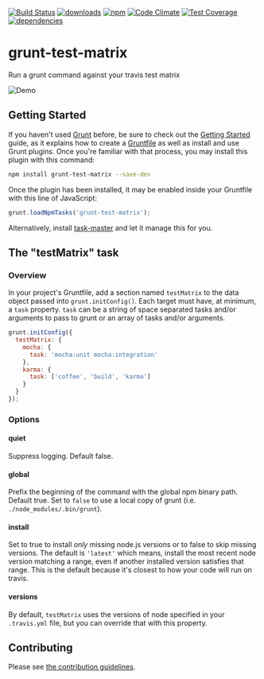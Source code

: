 [![Build Status](https://travis-ci.org/tandrewnichols/grunt-test-matrix.png)](https://travis-ci.org/tandrewnichols/grunt-test-matrix) [![downloads](http://img.shields.io/npm/dm/grunt-test-matrix.svg)](https://npmjs.org/package/grunt-test-matrix) [![npm](http://img.shields.io/npm/v/grunt-test-matrix.svg)](https://npmjs.org/package/grunt-test-matrix) [![Code Climate](https://codeclimate.com/github/tandrewnichols/grunt-test-matrix/badges/gpa.svg)](https://codeclimate.com/github/tandrewnichols/grunt-test-matrix) [![Test Coverage](https://codeclimate.com/github/tandrewnichols/grunt-test-matrix/badges/coverage.svg)](https://codeclimate.com/github/tandrewnichols/grunt-test-matrix) [![dependencies](https://david-dm.org/tandrewnichols/grunt-test-matrix.png)](https://david-dm.org/tandrewnichols/grunt-test-matrix)

# grunt-test-matrix

Run a grunt command against your travis test matrix

![Demo](demo.gif)

## Getting Started

If you haven't used [Grunt](http://gruntjs.com/) before, be sure to check out the [Getting Started](http://gruntjs.com/getting-started) guide, as it explains how to create a [Gruntfile](http://gruntjs.com/sample-gruntfile) as well as install and use Grunt plugins. Once you're familiar with that process, you may install this plugin with this command:

```bash
npm install grunt-test-matrix --save-dev
```

Once the plugin has been installed, it may be enabled inside your Gruntfile with this line of JavaScript:

```javascript
grunt.loadNpmTasks('grunt-test-matrix');
```

Alternatively, install [task-master](http://github.com/tandrewnichols/task-master) and let it manage this for you.

## The "testMatrix" task

### Overview

In your project's Gruntfile, add a section named `testMatrix` to the data object passed into `grunt.initConfig()`. Each target must have, at minimum, a `task` property. `task` can be a string of space separated tasks and/or arguments to pass to grunt or an array of tasks and/or arguments.

```js
grunt.initConfig({
  testMatrix: {
    mocha: {
      task: 'mocha:unit mocha:integration'
    },
    karma: {
      task: ['coffee', 'build', 'karma']
    }
  }
});
```

### Options

#### quiet

Suppress logging. Default false.

#### global

Prefix the beginning of the command with the global npm binary path. Default true. Set to `false` to use a local copy of grunt (i.e. `./node_modules/.bin/grunt`).

#### install

Set to true to install _only_ missing node.js versions or to false to skip missing versions. The default is `'latest'` which means, install the most recent node version matching a range, even if another installed version satisfies that range. This is the default because it's closest to how your code will run on travis.

#### versions

By default, `testMatrix` uses the versions of node specified in your `.travis.yml` file, but you can override that with this property.

## Contributing

Please see [the contribution guidelines](CONTRIBUTING.md).
